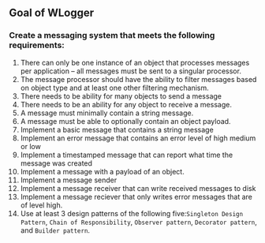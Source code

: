 ## Goal of WLogger
### Create a messaging system that meets the following requirements:


1.	There can only be one instance of an object that processes messages per application – all messages must be sent to a singular processor. 
2.	The message processor should have the ability to filter messages based on object type and at least one other filtering mechanism.
3.	There needs to be ability for many objects to send a message
4.	There needs to be an ability for any object to receive a message.
5.	A message must minimally contain a string message.
6.	A message must be able to optionally contain an object payload.
7.	Implement a basic message that contains a string message
8.	Implement an error message that contains an error level of high medium or low
9.	Implement a timestamped message that can report what time the message was created
10.	Implement a message with a payload of an object.
11.	Implement a message sender
12.	Implement a message receiver that can write received messages to disk
13.	Implement a message reciever that only writes error messages that are of level high.
14.	Use at least 3 design patterns of the following five:`Singleton Design Pattern`, `Chain of Responsibility`, `Observer pattern`, 	`Decorator pattern`, and `Builder pattern`.

